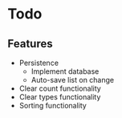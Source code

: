 # Todo

## Features
- Persistence
  - Implement database
  - Auto-save list on change
- Clear count functionality
- Clear types functionality
- Sorting functionality